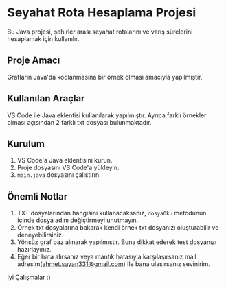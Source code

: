 # Seyahat Rota Hesaplama Projesi

Bu Java projesi, şehirler arası seyahat rotalarını ve varış sürelerini hesaplamak için kullanılır.

## Proje Amacı

Grafların Java'da kodlanmasına bir örnek olması amacıyla yapılmıştır.

## Kullanılan Araçlar

VS Code ile Java eklentisi kullanılarak yapılmıştır. Ayrıca farklı örnekler olması açısından 2 farklı txt dosyası bulunmaktadır.

## Kurulum

1. VS Code'a Java eklentisini kurun.
2. Proje dosyasını VS Code'a yükleyin.
3. `main.java` dosyasını çalıştırın.

## Önemli Notlar

1. TXT dosyalarından hangisini kullanacaksanız, `dosyaOku` metodunun içinde dosya adını değiştirmeyi unutmayın.
2. Örnek txt dosyalarına bakarak kendi örnek txt dosyanızı oluşturabilir ve deneyebilirsiniz.
3. Yönsüz graf baz alınarak yapılmıştır. Buna dikkat ederek test dosyanızı hazırlayınız.
4. Eğer bir hata alırsanız veya mantık hatasıyla karşılaşırsanız mail adresim(ahmet.sayan331@gmail.com) ile bana ulaşırsanız sevinirim.

İyi Çalışmalar :)
